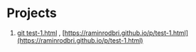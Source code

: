 # Projects
1. [git test-1.html](https://github.com/raminrodbri/raminrodbri.github.io/main/p/test-1.html) , [https://raminrodbri.github.io/p/test-1.html](https://raminrodbri.github.io/p/test-1.html)
